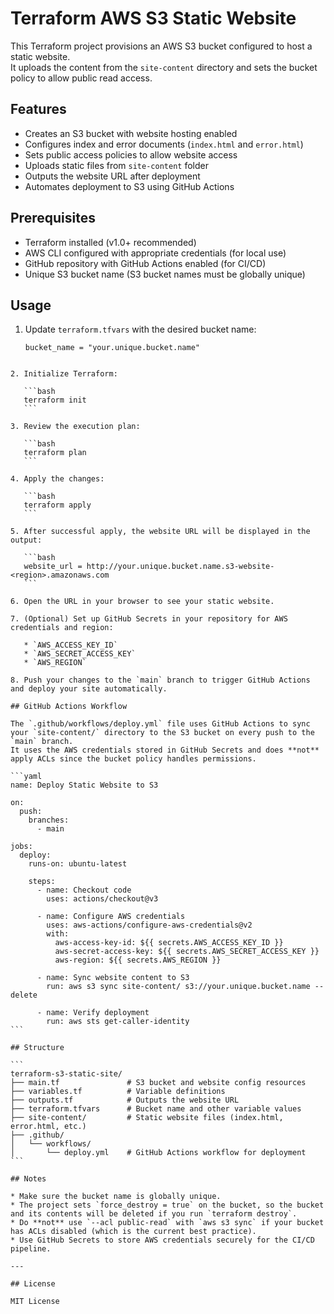 # Terraform AWS S3 Static Website

This Terraform project provisions an AWS S3 bucket configured to host a static website.  
It uploads the content from the `site-content` directory and sets the bucket policy to allow public read access.

## Features

- Creates an S3 bucket with website hosting enabled  
- Configures index and error documents (`index.html` and `error.html`)  
- Sets public access policies to allow website access  
- Uploads static files from `site-content` folder  
- Outputs the website URL after deployment  
- Automates deployment to S3 using GitHub Actions  

## Prerequisites

- Terraform installed (v1.0+ recommended)  
- AWS CLI configured with appropriate credentials (for local use)  
- GitHub repository with GitHub Actions enabled (for CI/CD)  
- Unique S3 bucket name (S3 bucket names must be globally unique)  

## Usage

1. Update `terraform.tfvars` with the desired bucket name:

   ```hcl
   bucket_name = "your.unique.bucket.name"
````

2. Initialize Terraform:

   ```bash
   terraform init
   ```

3. Review the execution plan:

   ```bash
   terraform plan
   ```

4. Apply the changes:

   ```bash
   terraform apply
   ```

5. After successful apply, the website URL will be displayed in the output:

   ```bash
   website_url = http://your.unique.bucket.name.s3-website-<region>.amazonaws.com
   ```

6. Open the URL in your browser to see your static website.

7. (Optional) Set up GitHub Secrets in your repository for AWS credentials and region:

   * `AWS_ACCESS_KEY_ID`
   * `AWS_SECRET_ACCESS_KEY`
   * `AWS_REGION`

8. Push your changes to the `main` branch to trigger GitHub Actions and deploy your site automatically.

## GitHub Actions Workflow

The `.github/workflows/deploy.yml` file uses GitHub Actions to sync your `site-content/` directory to the S3 bucket on every push to the `main` branch.
It uses the AWS credentials stored in GitHub Secrets and does **not** apply ACLs since the bucket policy handles permissions.

```yaml
name: Deploy Static Website to S3

on:
  push:
    branches:
      - main

jobs:
  deploy:
    runs-on: ubuntu-latest

    steps:
      - name: Checkout code
        uses: actions/checkout@v3

      - name: Configure AWS credentials
        uses: aws-actions/configure-aws-credentials@v2
        with:
          aws-access-key-id: ${{ secrets.AWS_ACCESS_KEY_ID }}
          aws-secret-access-key: ${{ secrets.AWS_SECRET_ACCESS_KEY }}
          aws-region: ${{ secrets.AWS_REGION }}

      - name: Sync website content to S3
        run: aws s3 sync site-content/ s3://your.unique.bucket.name --delete

      - name: Verify deployment
        run: aws sts get-caller-identity
```

## Structure

```
terraform-s3-static-site/
├── main.tf               # S3 bucket and website config resources
├── variables.tf          # Variable definitions
├── outputs.tf            # Outputs the website URL
├── terraform.tfvars      # Bucket name and other variable values
├── site-content/         # Static website files (index.html, error.html, etc.)
├── .github/
│   └── workflows/
│       └── deploy.yml    # GitHub Actions workflow for deployment
```

## Notes

* Make sure the bucket name is globally unique.
* The project sets `force_destroy = true` on the bucket, so the bucket and its contents will be deleted if you run `terraform destroy`.
* Do **not** use `--acl public-read` with `aws s3 sync` if your bucket has ACLs disabled (which is the current best practice).
* Use GitHub Secrets to store AWS credentials securely for the CI/CD pipeline.

---

## License

MIT License
